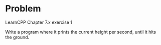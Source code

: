
# Problem

LearnCPP Chapter 7.x exercise 1

Write a program where it prints the current height per second, until it hits the ground.